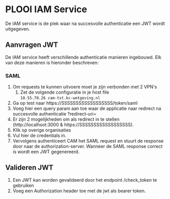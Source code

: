 
# PLOOI IAM Service

De IAM service is de plek waar na succesvolle authenticatie een JWT wordt uitgegeven. 

## Aanvragen JWT

De IAM service heeft verschillende authenticatie manieren ingebouwd. Elk van deze manieren is hieronder beschreven:

### SAML

1. Om requests te kunnen uitvoere moet je zijn verbonden met 2 VPN's 
   1. Zet de volgende configuratie in je host file <br> ```10.55.70.26 cam-tst.kc-wetgeving.nl ```
2. Ga op test naar https://SSSSSSSSSSSSSSSSSS/token/saml
3. Voeg hier een query param aan toe waar de applicatie naar redirect na succesvolle authenticatie ?redirect-uri=<uri>
4. Er zijn 2 mogelijkheden om als redirect in te stellen (http://localhsot:3000 & https://SSSSSSSSSSSSSSSSSS). 
5. Klik op overige organisaties
6. Vul hier de credentials in.
7. Vervolgens authenticeert CAM het SAML request en stuurt de response door naar de authorization-server. Wanneer de SAML response correct is wordt een JWT gegenereerd.

## Valideren JWT

1. Een JWT kan worden gevalideerd door het endpoint /check_token te gebruiken
2. Voeg een Authorization header toe met de jwt als bearer token.
